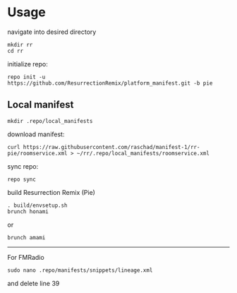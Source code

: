 Usage
=====
navigate into desired directory
    
    mkdir rr
    cd rr
    
initialize repo:

    repo init -u https://github.com/ResurrectionRemix/platform_manifest.git -b pie


Local manifest
---------------
       
    mkdir .repo/local_manifests
    
download manifest: 

    curl https://raw.githubusercontent.com/raschad/manifest-1/rr-pie/roomservice.xml > ~/rr/.repo/local_manifests/roomservice.xml

sync repo:

    repo sync

build Resurrection Remix (Pie)

    . build/envsetup.sh
    brunch honami 

or

    brunch amami

---------------------------------------------------------------------------------------------------------------------------------------
For FMRadio
    
    sudo nano .repo/manifests/snippets/lineage.xml
and delete line 39   <project path="packages/apps/FMRadio" name="LineageOS/android_packages_apps_FMRadio" />
   
 
